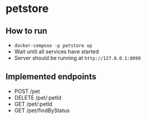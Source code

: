  # petstore
 
 ## How to run
 
 * `docker-compose -p petstore up`
 * Wait until all services have started
 * Server should be running at `http://127.0.0.1:8099`
 
 ## Implemented endpoints
 
 * POST /pet
 * DELETE /pet/:petId
 * GET /pet/:petId
 * GET /pet/findByStatus
 
  
